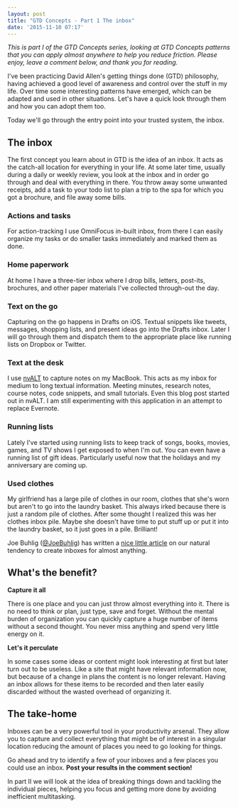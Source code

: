 ```yaml
---
layout: post
title: "GTD Concepts - Part 1 The inbox"
date: '2015-11-10 07:17'
---
```


_This is part I of the GTD Concepts series, looking at GTD Concepts patterns that you can apply almost anywhere to help you reduce friction. Please enjoy, leave a comment below, and thank you for reading._

I've been practicing David Allen's getting things done (GTD) philosophy, having achieved a good level of awareness and control over the stuff in my life. Over time some interesting patterns have emerged, which can be adapted and used in other situations. Let's have a quick look through them and how you can adopt them too.

Today we'll go through the entry point into your trusted system, the inbox.

## The inbox

The first concept you learn about in GTD is the idea of an inbox. It acts as the catch-all location for everything in your life. At some later time, usually during a daily or weekly review, you look at the inbox and in order go through and deal with everything in there. You throw away some unwanted receipts, add a task to your todo list to plan a trip to the spa for which you got a brochure, and file away some bills.

### Actions and tasks

For action-tracking I use OmniFocus in-built inbox, from there I can easily organize my tasks or do smaller tasks immediately and marked them as done.

### Home paperwork

At home I have a three-tier inbox where I drop bills, letters, post-its, brochures, and other paper materials I've collected through-out the day.

### Text on the go

Capturing on the go happens in Drafts on iOS. Textual snippets like tweets, messages, shopping lists, and present ideas go into the Drafts inbox. Later I will go through them and dispatch them to the appropriate place like running lists on Dropbox or Twitter.

### Text at the desk

I use [nvALT](http://brettterpstra.com/project/nvalt/) to capture notes on my MacBook. This acts as my inbox for medium to long textual information. Meeting minutes, research notes, course notes, code snippets, and small tutorials. Even this blog post started out in nvALT. I am still experimenting with this application in an attempt to replace Evernote.

### Running lists

Lately I've started using running lists to keep track of songs, books, movies, games, and TV shows I get exposed to when I'm out. You can even have a running list of gift ideas. Particularly useful now that the holidays and my anniversary are coming up.

### Used clothes

My girlfriend has a large pile of clothes in our room, clothes that she's worn but aren't to go into the laundry basket. This always irked because there is just a random pile of clothes. After some thought I realized this was her clothes inbox pile. Maybe she doesn't have time to put stuff up or put it into the laundry basket, so it just goes in a pile. Brilliant!

Joe Buhlig ([@JoeBuhlig](http://www.twitter.com/joebuhlig)) has written a [nice little article](http://joebuhlig.com/inbox/) on our natural tendency to create inboxes for almost anything.

## What's the benefit?

**Capture it all**

There is one place and you can just throw almost everything into it. There is no need to think or plan, just type, save and forget. Without the mental burden of organization you can quickly capture a huge number of items without a second thought. You never miss anything and spend very little energy on it.

**Let's it perculate**

In some cases some ideas or content might look interesting at first but later turn out to be useless. Like a site that might have relevant information now, but because of a change in plans the content is no longer relevant. Having an inbox allows for these items to be recorded and then later easily discarded without the wasted overhead of organizing it.

## The take-home

Inboxes can be a very powerful tool in your productivity arsenal. They allow you to capture and collect everything that might be of interest in a singular location reducing the amount of places you need to go looking for things.

Go ahead and try to identify a few of your inboxes and a few places you could use an inbox. **Post your results in the comment section!**

In part II we will look at the idea of breaking things down and tackling the individual pieces, helping you focus and getting more done by avoiding inefficient multitasking.
